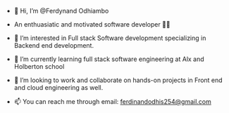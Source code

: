 - 👋 Hi, I’m @Ferdynand Odhiambo 
- An enthuasiatic and motivated  software developer 🏅🏅
- 👀 I’m interested in Full stack Software development specializing in Backend end development.
- 🌱 I’m currently learning full stack software engineering at Alx and Holberton school 
- 💞️ I’m looking to work and collaborate on hands-on projects in Front end and cloud engineering as well.

- 📫 You can reach me through email: ferdinandodhis254@gmail.com 

<!---
MeFerdi/MeFerdi is a ✨ special ✨ repository because its `README.md` (this file) appears on your GitHub profile.
You can click the Preview link to take a look at your changes.
--->
